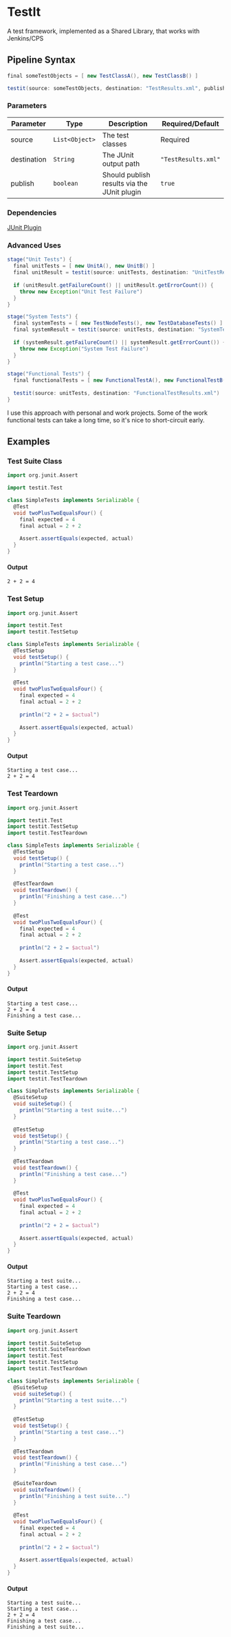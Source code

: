 # TestIt
A test framework, implemented as a Shared Library, that works with Jenkins/CPS

## Pipeline Syntax

```groovy
final someTestObjects = [ new TestClassA(), new TestClassB() ]

testit(source: someTestObjects, destination: "TestResults.xml", publish: true)
```

### Parameters
| Parameter | Type | Description | Required/Default |
| - | - | - | - |
| source | `List<Object>` | The test classes | Required |
| destination | `String` | The JUnit output path | `"TestResults.xml"` |
| publish | `boolean` | Should publish results via the JUnit plugin | `true` |

### Dependencies
[JUnit Plugin](https://plugins.jenkins.io/junit)

### Advanced Uses

```groovy
stage("Unit Tests") {
  final unitTests = [ new UnitA(), new UnitB() ]
  final unitResult = testit(source: unitTests, destination: "UnitTestResults.xml")
  
  if (unitResult.getFailureCount() || unitResult.getErrorCount()) {
    throw new Exception("Unit Test Failure")
  }
}

stage("System Tests") {
  final systemTests = [ new TestNodeTests(), new TestDatabaseTests() ]
  final systemResult = testit(source: unitTests, destination: "SystemTestResults.xml")
  
  if (systemResult.getFailureCount() || systemResult.getErrorCount()) {
    throw new Exception("System Test Failure")
  }
}

stage("Functional Tests") {
  final functionalTests = [ new FunctionalTestA(), new FunctionalTestB() ]
  
  testit(source: unitTests, destination: "FunctionalTestResults.xml")
}
```

I use this approach with personal and work projects. Some of the work functional tests can take a long time, so it's nice to short-circuit early.

## Examples

### Test Suite Class

```groovy
import org.junit.Assert

import testit.Test

class SimpleTests implements Serializable {
  @Test
  void twoPlusTwoEqualsFour() {
    final expected = 4
    final actual = 2 + 2
    
    Assert.assertEquals(expected, actual)
  }
}
```

#### Output
```shell
2 + 2 = 4
```

### Test Setup

```groovy
import org.junit.Assert

import testit.Test
import testit.TestSetup

class SimpleTests implements Serializable {
  @TestSetup
  void testSetup() {
    println("Starting a test case...")
  }
  
  @Test
  void twoPlusTwoEqualsFour() {
    final expected = 4
    final actual = 2 + 2
    
    println("2 + 2 = $actual")
    
    Assert.assertEquals(expected, actual)
  }
}
```

#### Output
```shell
Starting a test case...
2 + 2 = 4
```

### Test Teardown

```groovy
import org.junit.Assert

import testit.Test
import testit.TestSetup
import testit.TestTeardown

class SimpleTests implements Serializable {
  @TestSetup
  void testSetup() {
    println("Starting a test case...")
  }
  
  @TestTeardown
  void testTeardown() {
    println("Finishing a test case...")
  }
  
  @Test
  void twoPlusTwoEqualsFour() {
    final expected = 4
    final actual = 2 + 2
    
    println("2 + 2 = $actual")
    
    Assert.assertEquals(expected, actual)
  }
}
```

#### Output
```shell
Starting a test case...
2 + 2 = 4
Finishing a test case...
```

### Suite Setup

```groovy
import org.junit.Assert

import testit.SuiteSetup
import testit.Test
import testit.TestSetup
import testit.TestTeardown

class SimpleTests implements Serializable {
  @SuiteSetup
  void suiteSetup() {
    println("Starting a test suite...")
  }
  
  @TestSetup
  void testSetup() {
    println("Starting a test case...")
  }
  
  @TestTeardown
  void testTeardown() {
    println("Finishing a test case...")
  }
  
  @Test
  void twoPlusTwoEqualsFour() {
    final expected = 4
    final actual = 2 + 2
    
    println("2 + 2 = $actual")
    
    Assert.assertEquals(expected, actual)
  }
}
```

#### Output
```shell
Starting a test suite...
Starting a test case...
2 + 2 = 4
Finishing a test case...
```

### Suite Teardown

```groovy
import org.junit.Assert

import testit.SuiteSetup
import testit.SuiteTeardown
import testit.Test
import testit.TestSetup
import testit.TestTeardown

class SimpleTests implements Serializable {
  @SuiteSetup
  void suiteSetup() {
    println("Starting a test suite...")
  }
  
  @TestSetup
  void testSetup() {
    println("Starting a test case...")
  }
  
  @TestTeardown
  void testTeardown() {
    println("Finishing a test case...")
  }
  
  @SuiteTeardown
  void suiteTeardown() {
    println("Finishing a test suite...")
  }
  
  @Test
  void twoPlusTwoEqualsFour() {
    final expected = 4
    final actual = 2 + 2
    
    println("2 + 2 = $actual")
    
    Assert.assertEquals(expected, actual)
  }
}
```

#### Output
```shell
Starting a test suite...
Starting a test case...
2 + 2 = 4
Finishing a test case...
Finishing a test suite...
```
